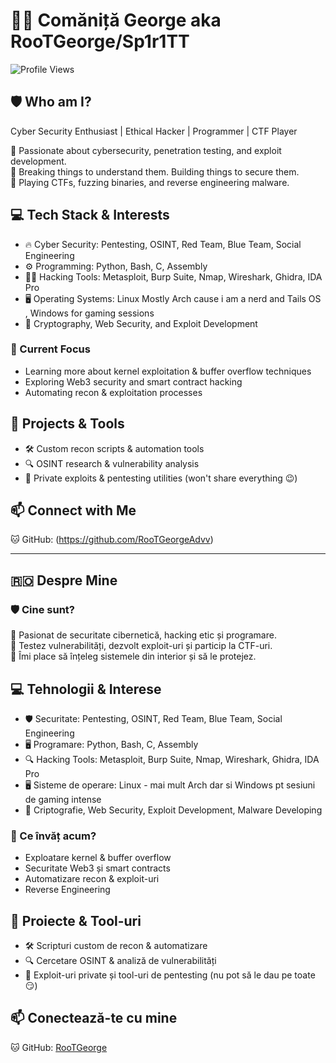 # 🏴‍☠️ Comăniță George aka RooTGeorge/Sp1r1TT
![Profile Views](https://komarev.com/ghpvc/?username=rootgeorgeadvv&color=blue)

## 🛡️ Who am I?

Cyber Security Enthusiast | Ethical Hacker | Programmer | CTF Player

🔹 Passionate about cybersecurity, penetration testing, and exploit development.  
🔹 Breaking things to understand them. Building things to secure them.  
🔹 Playing CTFs, fuzzing binaries, and reverse engineering malware.  

## 💻 Tech Stack & Interests

- 🔥 Cyber Security: Pentesting, OSINT, Red Team, Blue Team, Social Engineering  
- ⚙️ Programming: Python, Bash, C, Assembly  
- 🕵️‍♂️ Hacking Tools: Metasploit, Burp Suite, Nmap, Wireshark, Ghidra, IDA Pro  
- 🖥️ Operating Systems: Linux Mostly Arch cause i am a nerd and Tails OS , Windows for gaming sessions
- 🔐 Cryptography, Web Security, and Exploit Development  

### 🔧 Current Focus

- Learning more about kernel exploitation & buffer overflow techniques  
- Exploring Web3 security and smart contract hacking  
- Automating recon & exploitation processes  

## 📂 Projects & Tools

- 🛠️ Custom recon scripts & automation tools  
- 🔍 OSINT research & vulnerability analysis  
- 🚀 Private exploits & pentesting utilities (won't share everything 😉)  

## 📫 Connect with Me

🐱 GitHub: (https://github.com/RooTGeorgeAdvv)  

---

## 🇷🇴 Despre Mine

### 🛡️ Cine sunt?

🔹 Pasionat de securitate cibernetică, hacking etic și programare.  
🔹 Testez vulnerabilități, dezvolt exploit-uri și particip la CTF-uri.  
🔹 Îmi place să înțeleg sistemele din interior și să le protejez.  

## 💻 Tehnologii & Interese

- 🛡️ Securitate: Pentesting, OSINT, Red Team, Blue Team, Social Engineering  
- 🖥️ Programare: Python, Bash, C, Assembly  
- 🔍 Hacking Tools: Metasploit, Burp Suite, Nmap, Wireshark, Ghidra, IDA Pro  
- 🖥️ Sisteme de operare: Linux - mai mult Arch dar si Windows pt sesiuni de gaming intense
- 🔐 Criptografie, Web Security, Exploit Development, Malware Developing

### 🎯 Ce învăț acum?

- Exploatare kernel & buffer overflow  
- Securitate Web3 și smart contracts  
- Automatizare recon & exploit-uri  
- Reverse Engineering

## 📂 Proiecte & Tool-uri

- 🛠️ Scripturi custom de recon & automatizare  
- 🔍 Cercetare OSINT & analiză de vulnerabilități  
- 🚀 Exploit-uri private și tool-uri de pentesting (nu pot să le dau pe toate 😏)  

## 📫 Conectează-te cu mine

🐱 GitHub: [RooTGeorge](https://github.com/RooTGeorgeAdvv)  
